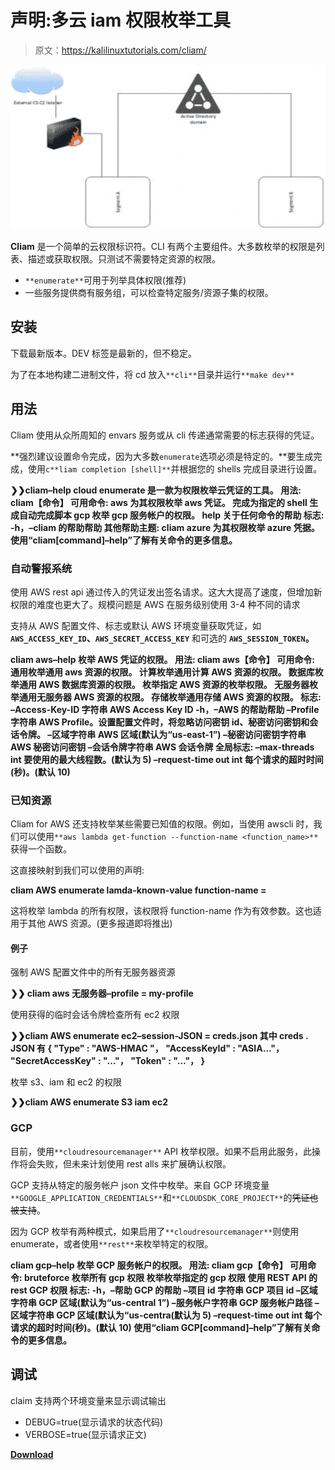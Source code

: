 # 声明:多云 iam 权限枚举工具

> 原文：<https://kalilinuxtutorials.com/cliam/>

[![](img/6a89380d375ea5a160c43bda0a2e2b76.png)](https://blogger.googleusercontent.com/img/b/R29vZ2xl/AVvXsEhVouk4tMNernO88Z3l8VHB_KfZ9_Y-ZjinGsPk5uKka1krFkDWVf3BsixQ2mgYGbxqIvRXnfUr1TLWkvIH49qZvhTwyto77CFm8hd2RwrPhMjQVgGdNQhmCW7pbzrWfqbLXnUBXm0dkJ-mvngtUp7AIsB7SlwBYUBpMqWmcUrEAmAXJLNJXb_9_Pbv/s728/3.png)

**Cliam** 是一个简单的云权限标识符。CLI 有两个主要组件。大多数枚举的权限是列表、描述或获取权限。只测试不需要特定资源的权限。

*   `**enumerate**`可用于列举具体权限(推荐)
*   一些服务提供商有服务组，可以检查特定服务/资源子集的权限。

## 安装

下载最新版本。DEV 标签是最新的，但不稳定。

为了在本地构建二进制文件，将 cd 放入`**cli**`目录并运行`**make dev**`

## 用法

Cliam 使用从众所周知的 envars 服务或从 cli 传递通常需要的标志获得的凭证。

**强烈建议设置命令完成，因为大多数`enumerate`选项必须是特定的。**要生成完成，使用`c**liam completion [shell]**`并根据您的 shells 完成目录进行设置。

**❯❯cliam–help
cloud enumerate 是一款为权限枚举云凭证的工具。
用法:
cliam【命令】
可用命令:
aws 为其权限枚举 aws 凭证。
完成为指定的 shell 生成自动完成脚本
gcp 枚举 gcp 服务帐户的权限。
help 关于任何命令的帮助
标志:
-h，–cliam 的帮助帮助
其他帮助主题:
cliam azure 为其权限枚举 azure 凭据。
使用“cliam[command]–help”了解有关命令的更多信息。**

### 自动警报系统

使用 AWS rest api 通过传入的凭证发出签名请求。这大大提高了速度，但增加新权限的难度也更大了。规模问题是 AWS 在服务级别使用 3-4 种不同的请求

支持从 AWS 配置文件、标志或默认 AWS 环境变量获取凭证，如 **`AWS_ACCESS_KEY_ID`、`AWS_SECRET_ACCESS_KEY`** 和可选的 **`AWS_SESSION_TOKEN`。**

**cliam aws–help
枚举 AWS 凭证的权限。
用法:
cliam aws【命令】
可用命令:
通用枚举通用 aws 资源的权限。
计算枚举通用计算 AWS 资源的权限。
数据库枚举通用 AWS 数据库资源的权限。
枚举指定 AWS 资源的枚举权限。
无服务器枚举通用无服务器 AWS 资源的权限。
存储枚举通用存储 AWS 资源的权限。
标志:
–Access-Key-ID 字符串 AWS Access Key ID
-h，–AWS 的帮助帮助
–Profile 字符串 AWS Profile。设置配置文件时，将忽略访问密钥 id、秘密访问密钥和会话令牌。
–区域字符串 AWS 区域(默认为“us-east-1”)
–秘密访问密钥字符串 AWS 秘密访问密钥
–会话令牌字符串 AWS 会话令牌
全局标志:
–max-threads int 要使用的最大线程数。(默认为 5)
–request-time out int 每个请求的超时时间(秒)。(默认 10)**

### 已知资源

Cliam for AWS 还支持枚举某些需要已知值的权限。例如，当使用 awscli 时，我们可以使用`**aws lambda get-function --function-name <function_name>**`获得一个函数。

这直接映射到我们可以使用的声明:

**cliam AWS enumerate lamda-known-value function-name =**

这将枚举 lambda 的所有权限，该权限将 function-name 作为有效参数。这也适用于其他 AWS 资源。(更多报道即将推出)

#### 例子

强制 AWS 配置文件中的所有无服务器资源

**❯❯ cliam aws 无服务器–profile = my-profile**

使用获得的临时会话令牌检查所有 ec2 权限

**❯❯cliam AWS enumerate ec2–session-JSON = creds.json
其中 creds . JSON 有
{
"Type" : "AWS-HMAC "，
"AccessKeyId" : "ASIA…"，
"SecretAccessKey" : "…"，
"Token" : "…"，
}**

枚举 s3、iam 和 ec2 的权限

**❯❯cliam AWS enumerate S3 iam ec2**

### GCP

目前，使用`**cloudresourcemanager**` API 枚举权限。如果不启用此服务，此操作将会失败，但未来计划使用 rest alls 来扩展确认权限。

GCP 支持从特定的服务帐户 json 文件中枚举。来自 GCP 环境变量`**GOOGLE_APPLICATION_CREDENTIALS**`和`**CLOUDSDK_CORE_PROJECT**`的~~凭证也被支持~~。

因为 GCP 枚举有两种模式，如果启用了`**cloudresourcemanager**`则使用 enumerate，或者使用`**rest**`来枚举特定的权限。

**cliam gcp–help
枚举 GCP 服务帐户的权限。
用法:
cliam gcp【命令】
可用命令:
bruteforce 枚举所有 gcp 权限
枚举枚举指定的 gcp 权限
使用 REST API 的 rest GCP 权限
标志:
-h，–帮助 GCP 的帮助
–项目 id 字符串 GCP 项目 id
–区域字符串 GCP 区域(默认为“us-central 1”)
–服务帐户字符串 GCP 服务帐户路径
–区域字符串 GCP 区域(默认为“us-centra(默认为 5)
–request-time out int 每个请求的超时时间(秒)。(默认 10)
使用“cliam GCP[command]–help”了解有关命令的更多信息。**

## 调试

claim 支持两个环境变量来显示调试输出

*   DEBUG=true(显示请求的状态代码)
*   VERBOSE=true(显示请求正文)

[**Download**](https://github.com/securisec/cliam)